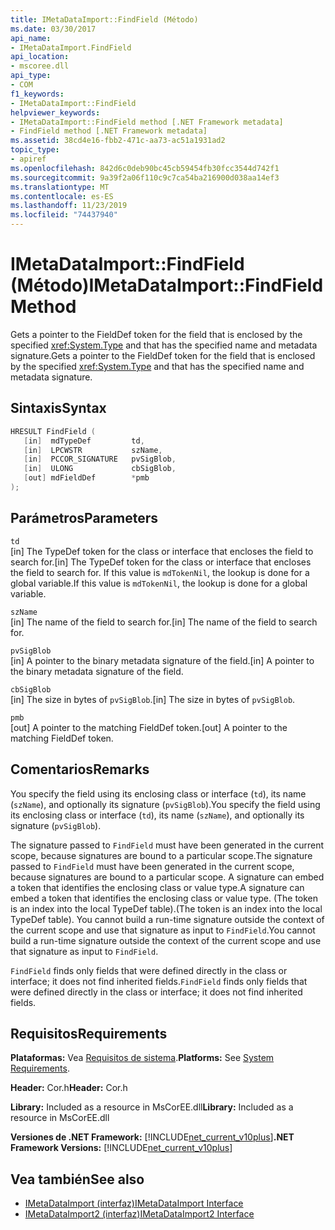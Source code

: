 ```yaml
---
title: IMetaDataImport::FindField (Método)
ms.date: 03/30/2017
api_name:
- IMetaDataImport.FindField
api_location:
- mscoree.dll
api_type:
- COM
f1_keywords:
- IMetaDataImport::FindField
helpviewer_keywords:
- IMetaDataImport::FindField method [.NET Framework metadata]
- FindField method [.NET Framework metadata]
ms.assetid: 38cd4e16-fbb2-471c-aa73-ac51a1931ad2
topic_type:
- apiref
ms.openlocfilehash: 842d6c0deb90bc45cb59454fb30fcc3544d742f1
ms.sourcegitcommit: 9a39f2a06f110c9c7ca54ba216900d038aa14ef3
ms.translationtype: MT
ms.contentlocale: es-ES
ms.lasthandoff: 11/23/2019
ms.locfileid: "74437940"
---
```

# <a name="imetadataimportfindfield-method"></a><span data-ttu-id="342e8-102">IMetaDataImport::FindField (Método)</span><span class="sxs-lookup"><span data-stu-id="342e8-102">IMetaDataImport::FindField Method</span></span>
<span data-ttu-id="342e8-103">Gets a pointer to the FieldDef token for the field that is enclosed by the specified <xref:System.Type> and that has the specified name and metadata signature.</span><span class="sxs-lookup"><span data-stu-id="342e8-103">Gets a pointer to the FieldDef token for the field that is enclosed by the specified <xref:System.Type> and that has the specified name and metadata signature.</span></span>  
  
## <a name="syntax"></a><span data-ttu-id="342e8-104">Sintaxis</span><span class="sxs-lookup"><span data-stu-id="342e8-104">Syntax</span></span>  
  
```cpp  
HRESULT FindField (  
   [in]  mdTypeDef         td,  
   [in]  LPCWSTR           szName,  
   [in]  PCCOR_SIGNATURE   pvSigBlob,  
   [in]  ULONG             cbSigBlob,  
   [out] mdFieldDef        *pmb  
);  
```  
  
## <a name="parameters"></a><span data-ttu-id="342e8-105">Parámetros</span><span class="sxs-lookup"><span data-stu-id="342e8-105">Parameters</span></span>  
 `td`  
 <span data-ttu-id="342e8-106">[in] The TypeDef token for the class or interface that encloses the field to search for.</span><span class="sxs-lookup"><span data-stu-id="342e8-106">[in] The TypeDef token for the class or interface that encloses the field to search for.</span></span> <span data-ttu-id="342e8-107">If this value is `mdTokenNil`, the lookup is done for a global variable.</span><span class="sxs-lookup"><span data-stu-id="342e8-107">If this value is `mdTokenNil`, the lookup is done for a global variable.</span></span>  
  
 `szName`  
 <span data-ttu-id="342e8-108">[in] The name of the field to search for.</span><span class="sxs-lookup"><span data-stu-id="342e8-108">[in] The name of the field to search for.</span></span>  
  
 `pvSigBlob`  
 <span data-ttu-id="342e8-109">[in] A pointer to the binary metadata signature of the field.</span><span class="sxs-lookup"><span data-stu-id="342e8-109">[in] A pointer to the binary metadata signature of the field.</span></span>  
  
 `cbSigBlob`  
 <span data-ttu-id="342e8-110">[in] The size in bytes of `pvSigBlob`.</span><span class="sxs-lookup"><span data-stu-id="342e8-110">[in] The size in bytes of `pvSigBlob`.</span></span>  
  
 `pmb`  
 <span data-ttu-id="342e8-111">[out] A pointer to the matching FieldDef token.</span><span class="sxs-lookup"><span data-stu-id="342e8-111">[out] A pointer to the matching FieldDef token.</span></span>  
  
## <a name="remarks"></a><span data-ttu-id="342e8-112">Comentarios</span><span class="sxs-lookup"><span data-stu-id="342e8-112">Remarks</span></span>  
 <span data-ttu-id="342e8-113">You specify the field using its enclosing class or interface (`td`), its name (`szName`), and optionally its signature (`pvSigBlob`).</span><span class="sxs-lookup"><span data-stu-id="342e8-113">You specify the field using its enclosing class or interface (`td`), its name (`szName`), and optionally its signature (`pvSigBlob`).</span></span>  
  
 <span data-ttu-id="342e8-114">The signature passed to `FindField` must have been generated in the current scope, because signatures are bound to a particular scope.</span><span class="sxs-lookup"><span data-stu-id="342e8-114">The signature passed to `FindField` must have been generated in the current scope, because signatures are bound to a particular scope.</span></span> <span data-ttu-id="342e8-115">A signature can embed a token that identifies the enclosing class or value type.</span><span class="sxs-lookup"><span data-stu-id="342e8-115">A signature can embed a token that identifies the enclosing class or value type.</span></span> <span data-ttu-id="342e8-116">(The token is an index into the local TypeDef table).</span><span class="sxs-lookup"><span data-stu-id="342e8-116">(The token is an index into the local TypeDef table).</span></span> <span data-ttu-id="342e8-117">You cannot build a run-time signature outside the context of the current scope and use that signature as input to `FindField`.</span><span class="sxs-lookup"><span data-stu-id="342e8-117">You cannot build a run-time signature outside the context of the current scope and use that signature as input to `FindField`.</span></span>  
  
 <span data-ttu-id="342e8-118">`FindField` finds only fields that were defined directly in the class or interface; it does not find inherited fields.</span><span class="sxs-lookup"><span data-stu-id="342e8-118">`FindField` finds only fields that were defined directly in the class or interface; it does not find inherited fields.</span></span>  
  
## <a name="requirements"></a><span data-ttu-id="342e8-119">Requisitos</span><span class="sxs-lookup"><span data-stu-id="342e8-119">Requirements</span></span>  
 <span data-ttu-id="342e8-120">**Plataformas:** Vea [Requisitos de sistema](../../../../docs/framework/get-started/system-requirements.md).</span><span class="sxs-lookup"><span data-stu-id="342e8-120">**Platforms:** See [System Requirements](../../../../docs/framework/get-started/system-requirements.md).</span></span>  
  
 <span data-ttu-id="342e8-121">**Header:** Cor.h</span><span class="sxs-lookup"><span data-stu-id="342e8-121">**Header:** Cor.h</span></span>  
  
 <span data-ttu-id="342e8-122">**Library:** Included as a resource in MsCorEE.dll</span><span class="sxs-lookup"><span data-stu-id="342e8-122">**Library:** Included as a resource in MsCorEE.dll</span></span>  
  
 <span data-ttu-id="342e8-123">**Versiones de .NET Framework:** [!INCLUDE[net_current_v10plus](../../../../includes/net-current-v10plus-md.md)]</span><span class="sxs-lookup"><span data-stu-id="342e8-123">**.NET Framework Versions:** [!INCLUDE[net_current_v10plus](../../../../includes/net-current-v10plus-md.md)]</span></span>  
  
## <a name="see-also"></a><span data-ttu-id="342e8-124">Vea también</span><span class="sxs-lookup"><span data-stu-id="342e8-124">See also</span></span>

- [<span data-ttu-id="342e8-125">IMetaDataImport (interfaz)</span><span class="sxs-lookup"><span data-stu-id="342e8-125">IMetaDataImport Interface</span></span>](../../../../docs/framework/unmanaged-api/metadata/imetadataimport-interface.md)
- [<span data-ttu-id="342e8-126">IMetaDataImport2 (interfaz)</span><span class="sxs-lookup"><span data-stu-id="342e8-126">IMetaDataImport2 Interface</span></span>](../../../../docs/framework/unmanaged-api/metadata/imetadataimport2-interface.md)
